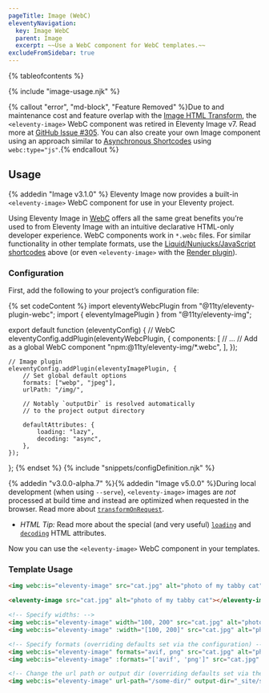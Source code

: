```yaml
---
pageTitle: Image (WebC)
eleventyNavigation:
  key: Image WebC
  parent: Image
  excerpt: ~~Use a WebC component for WebC templates.~~
excludeFromSidebar: true
---
```


{% tableofcontents %}

{% include "image-usage.njk" %}

{% callout "error", "md-block", "Feature Removed" %}Due to and maintenance cost and feature overlap with the [Image HTML Transform](/docs/plugins/image/#html-transform), the `<eleventy-image>` WebC component was retired in Eleventy Image v7. Read more at [GitHub Issue #305](https://github.com/11ty/eleventy-img/issues/305). You can also create your own Image component using an approach similar to [Asynchronous Shortcodes](/docs/plugins/image-shortcodes/) using `webc:type="js"`.{% endcallout %}

## Usage

{% addedin "Image v3.1.0" %} Eleventy Image now provides a built-in `<eleventy-image>` WebC component for use in your Eleventy project.

Using Eleventy Image in [WebC](/docs/languages/webc.md) offers all the same great benefits you’re used to from Eleventy Image with an intuitive declarative HTML-only developer experience. WebC components work in `*.webc` files. For similar functionality in other template formats, use the [Liquid/Nunjucks/JavaScript shortcodes](./image-shortcodes.md) above (or even `<eleventy-image>` with the [Render plugin](/docs/plugins/render.md)).

### Configuration

First, add the following to your project’s configuration file:

{% set codeContent %}
import eleventyWebcPlugin from "@11ty/eleventy-plugin-webc";
import { eleventyImagePlugin } from "@11ty/eleventy-img";

export default function (eleventyConfig) {
	// WebC
	eleventyConfig.addPlugin(eleventyWebcPlugin, {
		components: [
			// …
			// Add as a global WebC component
			"npm:@11ty/eleventy-img/*.webc",
		],
	});

	// Image plugin
	eleventyConfig.addPlugin(eleventyImagePlugin, {
		// Set global default options
		formats: ["webp", "jpeg"],
		urlPath: "/img/",

		// Notably `outputDir` is resolved automatically
		// to the project output directory

		defaultAttributes: {
			loading: "lazy",
			decoding: "async",
		},
	});
};
{% endset %}
{% include "snippets/configDefinition.njk" %}

{% addedin "v3.0.0-alpha.7" %}{% addedin "Image v5.0.0" %}During local development (when using `--serve`), `<eleventy-image>` images are _not_ processed at build time and instead are optimized when requested in the browser. Read more about [`transformOnRequest`](./image.md#optimize-images-on-request).

- _HTML Tip:_ Read more about the special (and very useful) [`loading`](https://developer.mozilla.org/en-US/docs/Web/HTML/Element/img#attr-loading) and [`decoding`](https://developer.mozilla.org/en-US/docs/Web/HTML/Element/img#attr-decoding) HTML attributes.

Now you can use the `<eleventy-image>` WebC component in your templates.

### Template Usage

```html
<img webc:is="eleventy-image" src="cat.jpg" alt="photo of my tabby cat">
```

```html
<eleventy-image src="cat.jpg" alt="photo of my tabby cat"></eleventy-image>
```

```html
<!-- Specify widths: -->
<img webc:is="eleventy-image" width="100, 200" src="cat.jpg" alt="photo of my tabby cat">
<img webc:is="eleventy-image" :width="[100, 200]" src="cat.jpg" alt="photo of my tabby cat">
```

```html
<!-- Specify formats (overriding defaults set via the configuration) -->
<img webc:is="eleventy-image" formats="avif, png" src="cat.jpg" alt="photo of my tabby cat">
<img webc:is="eleventy-image" :formats="['avif', 'png']" src="cat.jpg" alt="photo of my tabby cat">
```

```html
<!-- Change the url path or output dir (overriding defaults set via the configuration above) -->
<img webc:is="eleventy-image" url-path="/some-dir/" output-dir="_site/some-dir/" src="cat.jpg" alt="photo of my tabby cat">
```